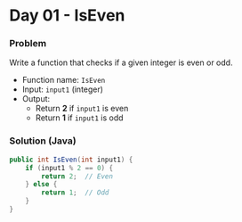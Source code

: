 # Day 01 - IsEven

### Problem
Write a function that checks if a given integer is even or odd.

- Function name: `IsEven`
- Input: `input1` (integer)
- Output:  
  - Return **2** if `input1` is even  
  - Return **1** if `input1` is odd  

### Solution (Java)
```java
public int IsEven(int input1) {
    if (input1 % 2 == 0) {
        return 2;  // Even
    } else {
        return 1;  // Odd
    }
}
